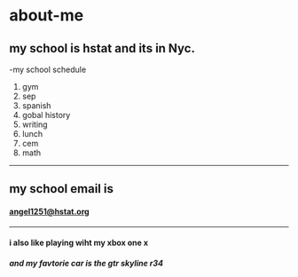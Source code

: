 # about-me

## my school is hstat and its in Nyc.

-my school schedule

 1. gym
 2. sep
 3. spanish
 4. gobal history
 5. writing
 6. lunch
 7. cem
 8. math

 -----------------------------------------------------

## my school email is
#### angel1251@hstat.org

------------------------------------------------------

#### i also like playing wiht my xbox one x

##### and my favtorie car is the gtr skyline r34

